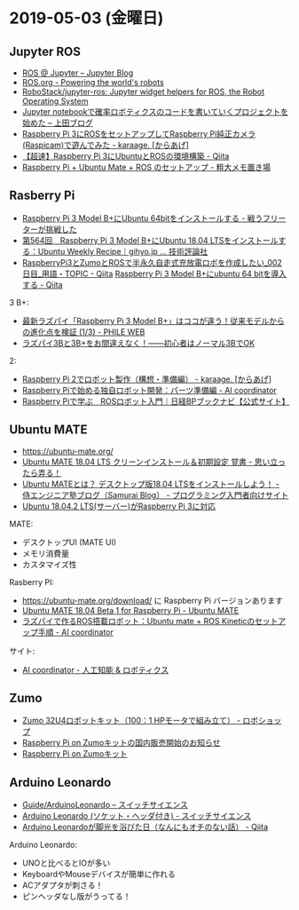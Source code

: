 # 2019-05-03 (金曜日)

## Jupyter ROS

- [ROS @ Jupyter – Jupyter Blog](https://blog.jupyter.org/ros-jupyter-b7e82b5e1202)
- [ROS.org - Powering the world's robots](http://www.ros.org/)
- [RoboStack/jupyter-ros: Jupyter widget helpers for ROS, the Robot Operating System](https://github.com/RoboStack/jupyter-ros)
- [Jupyter notebookで確率ロボティクスのコードを書いていくプロジェクトを始めた – 上田ブログ](https://blog.ueda.tech/?p=9479)
- [Raspberry Pi 3にROSをセットアップしてRaspberry Pi純正カメラ(Raspicam)で遊んでみた - karaage. [からあげ]](https://karaage.hatenadiary.jp/entry/2017/04/13/073000)
- [【超速】Raspberry Pi 3にUbuntuとROSの環境構築 - Qiita](https://qiita.com/dendensho/items/27f4cc556a5eac329a14)
- [Raspberry Pi + Ubuntu Mate + ROS のセットアップ - 粗大メモ置き場](https://ossyaritoori.hatenablog.com/entry/2018/12/20/Raspberry_Pi_%2B_Ubuntu_Mate_%2B_ROS_%E3%81%AE%E3%82%BB%E3%83%83%E3%83%88%E3%82%A2%E3%83%83%E3%83%97)

## Rasberry Pi

- [Raspberry Pi 3 Model B+にUbuntu 64bitをインストールする - 戦うフリーターが挑戦した](https://shibata-wk.hateblo.jp/entry/2019/04/06/004901)
- [第564回　Raspberry Pi 3 Model B+にUbuntu 18.04 LTSをインストールする：Ubuntu Weekly Recipe｜gihyo.jp … 技術評論社](https://gihyo.jp/admin/serial/01/ubuntu-recipe/0564)
- [RaspberryPi3とZumoとROSで半永久自走式充放電ロボを作成したい_002日目_用語・TOPIC - Qiita](https://qiita.com/PINTO/items/f6162219d2f17e2f1714)
[Raspberry Pi 3 Model B+にubuntu 64 bitを導入する - Qiita](https://qiita.com/shibata_wk/items/db09d7809b2691ccb1f2)

3 B+:

- [最新ラズパイ「Raspberry Pi 3 Model B+」はココが違う！従来モデルからの進化点を検証 (1/3) - PHILE WEB](https://www.phileweb.com/review/article/201803/27/2984.html)
- [ラズパイ3Bと3B+をお間違えなく！——初心者はノーマル3BでOK](https://raspida.com/3b-3bplus)


2:

- [Raspberry Pi 2でロボット製作（構想・準備編） - karaage. [からあげ]](https://karaage.hatenadiary.jp/entry/2015/05/14/090000)
- [Raspberry Piで始める独自ロボット開発：パーツ準備編 - AI coordinator](https://ai-coordinator.jp/raspberry-pi)
- [Raspberry Piで学ぶ　ROSロボット入門｜日経BPブックナビ【公式サイト】](https://www.nikkeibp.co.jp/atclpubmkt/book/17/261040/)

## Ubuntu MATE

- https://ubuntu-mate.org/
- [Ubuntu MATE 18.04 LTS クリーンインストール＆初期設定 覚書 - 思い立ったら弄る！](https://omoiji.com/ubuntu-mate-1804-setup/)
- [Ubuntu MATEとは？ デスクトップ版18.04 LTSをインストールしよう！ - 侍エンジニア塾ブログ（Samurai Blog） - プログラミング入門者向けサイト](https://www.sejuku.net/blog/82391)
- [Ubuntu 18.04.2 LTS(サーバー)がRaspberry Pi 3に対応](https://raspida.com/ubuntu18042lts-server)


MATE:

- デスクトップUI (MATE UI)
- メモリ消費量
- カスタマイズ性

Rasberry PI:

- https://ubuntu-mate.org/download/ に Raspberry Pi バージョンあります
- [Ubuntu MATE 18.04 Beta 1 for Raspberry Pi - Ubuntu MATE](https://ubuntu-mate.org/blog/ubuntu-mate-bionic-beta1-raspberry-pi/)
- [ラズパイで作るROS搭載ロボット：Ubuntu mate + ROS Kineticのセットアップ手順 - AI coordinator](http://ai-coordinator.jp/ubuntu-mate-ros)

サイト:

- [AI coordinator - 人工知能 & ロボティクス](http://ai-coordinator.jp/)

## Zumo

- [Zumo 32U4ロボットキット（100：1 HPモータで組み立て） - ロボショップ](https://www.robotshop.com/jp/ja/zumo-32u4-robot-kit-assembled-with-1001-hp-motors.html)
- [Raspberry Pi on Zumoキットの国内販売開始のお知らせ](https://www.physical-computing.jp/news-detail/27)
- [Raspberry Pi on Zumoキット](https://www.physical-computing.jp/product/1302)

## Arduino Leonardo

- [Guide/ArduinoLeonardo – スイッチサイエンス](https://trac.switch-science.com/wiki/Guide/ArduinoLeonardo)
- [Arduino Leonardo (ソケット・ヘッダ付き) - スイッチサイエンス](https://www.switch-science.com/catalog/968/)
- [Arduino Leonardoが脚光を浴びた日（なんにもオチのない話） - Qiita](https://qiita.com/tadfmac/items/4f593807873d921892bb)

Arduino Leonardo:

- UNOと比べるとIOが多い
- KeyboardやMouseデバイスが簡単に作れる
- ACアダプタが刺さる！
- ピンヘッダなし版がうってる！
